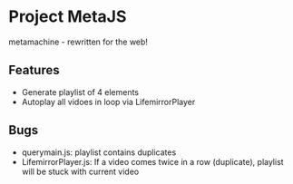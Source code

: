# Project MetaJS
metamachine - rewritten for the web!

## Features
- Generate playlist of 4 elements
- Autoplay all vidoes in loop via LifemirrorPlayer

## Bugs
- querymain.js: playlist contains duplicates
- LifemirrorPlayer.js: If a video comes twice in a row (duplicate), playlist will be stuck with current video